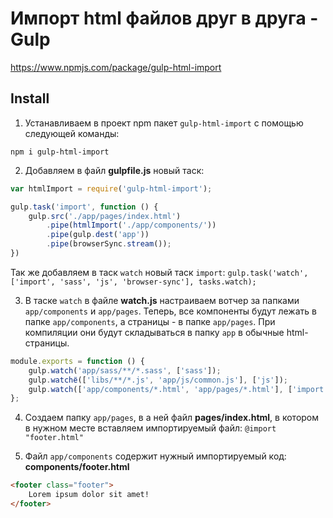# Импорт html файлов друг в друга - Gulp
https://www.npmjs.com/package/gulp-html-import

## Install

1. Устанавливаем в проект npm пакет `gulp-html-import` с помощью следующей команды:

`npm i gulp-html-import`

2. Добавляем в файл **gulpfile.js** новый таск:

```javascript
var htmlImport = require('gulp-html-import');

gulp.task('import', function () {
    gulp.src('./app/pages/index.html')
        .pipe(htmlImport('./app/components/'))
        .pipe(gulp.dest('app'))
        .pipe(browserSync.stream());
})
```

Так же добавляем в таск `watch` новый таск `import`:
`gulp.task('watch', ['import', 'sass', 'js', 'browser-sync'], tasks.watch);`


3. В таске `watch` в файле **watch.js** настраиваем вотчер за папками `app/components` и `app/pages`.
Теперь, все компоненты будут лежать в папке `app/components`, а страницы - в папке `app/pages`.
При компиляции они будут складываться в папку `app` в обычные html-страницы.

```javascript
module.exports = function () {
  	gulp.watch('app/sass/**/*.sass', ['sass']);
	gulp.watchё(['libs/**/*.js', 'app/js/common.js'], ['js']);	
	gulp.watch(['app/components/*.html', 'app/pages/*.html'], ['import'], browserSync.reload)
};
```

4. Создаем папку `app/pages`, в а ней файл **pages/index.html**, в котором в нужном месте вставляем импортируемый файл:
`@import "footer.html"`

5. Файл `app/components` содержит нужный импортируемый код: **components/footer.html**
```html
<footer class="footer">
	Lorem ipsum dolor sit amet!
</footer>
```